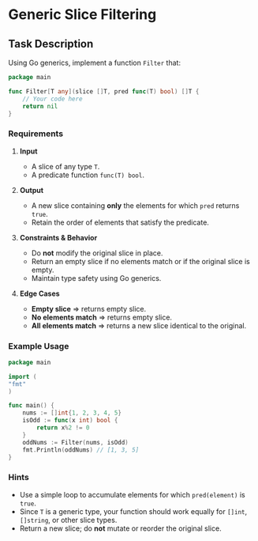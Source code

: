 # Generic Slice Filtering

## Task Description

Using Go generics, implement a function `Filter` that:

``` go 
package main

func Filter[T any](slice []T, pred func(T) bool) []T {
	// Your code here
	return nil
}
```

### Requirements

1. **Input**
    - A slice of any type `T`.
    - A predicate function `func(T) bool`.

2. **Output**
    - A new slice containing **only** the elements for which `pred` returns `true`.
    - Retain the order of elements that satisfy the predicate.

3. **Constraints & Behavior**
    - Do **not** modify the original slice in place.
    - Return an empty slice if no elements match or if the original slice is empty.
    - Maintain type safety using Go generics.

4. **Edge Cases**
    - **Empty slice** => returns empty slice.
    - **No elements match** => returns empty slice.
    - **All elements match** => returns a new slice identical to the original.

### Example Usage

``` go
package main

import (
"fmt"
)

func main() {
	nums := []int{1, 2, 3, 4, 5}
	isOdd := func(x int) bool {
		return x%2 != 0
	}
	oddNums := Filter(nums, isOdd)
	fmt.Println(oddNums) // [1, 3, 5]
}
```

### Hints

- Use a simple loop to accumulate elements for which `pred(element)` is `true`.
- Since `T` is a generic type, your function should work equally for `[]int`, `[]string`, or other slice types.
- Return a new slice; do **not** mutate or reorder the original slice.
